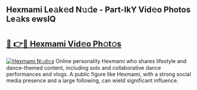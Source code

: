 ## Hexmami Le𝚊k𝚎d N𝚞𝚍e - Part-lkY Vid𝚎o Photos Le𝚊ks ewsIQ

# <h2><a href="http://fbbsqv2.evod.top/?m=Hexmami">🔗 👉🔴 Hexmami Vid𝚎o Ph𝚘t𝚘s</a></h2>

[![Hexmami N𝚞d𝚎s](https://i.imgur.com/8V9OHl7.gif)](http://fbbsqv2.evod.top/?m=Hexmami)
Online personality Hexmami who shares lifestyle and dance-themed content, including solo and collaborative dance performances and vlogs. A public figure like Hexmami, with a strong social media presence and a large following, can wield significant influence. 
